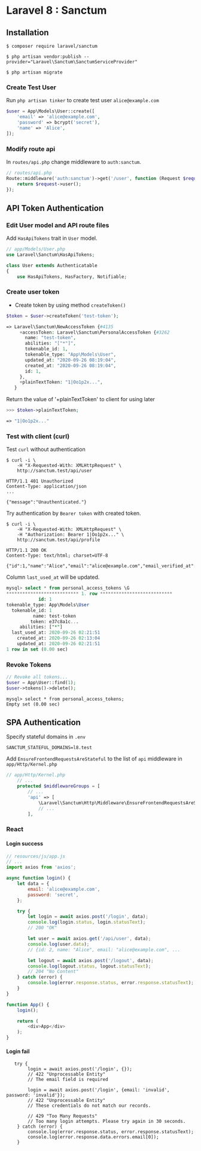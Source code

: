 # Laravel 8 : Sanctum

## Installation

```console
$ composer require laravel/sanctum

$ php artisan vendor:publish --provider="Laravel\Sanctum\SanctumServiceProvider"

$ php artisan migrate
```

### Create Test User

Run `php artisan tinker` to create test user `alice@example.com`

```php
$user = App\Models\User::create([
    'email' => 'alice@example.com',
    'password' => bcrypt('secret'),
    'name' => 'Alice',
]);
```

### Modify route api

In `routes/api.php` change middleware to `auth:sanctum`.

```php
// routes/api.php
Route::middleware('auth:sanctum')->get('/user', function (Request $request) {
    return $request->user();
});
```

## API Token Authentication

### Edit User model and API route files

Add `HasApiTokens` trait in `User` model.

```php
// app/Models/User.php
use Laravel\Sanctum\HasApiTokens;

class User extends Authenticatable
{
    use HasApiTokens, HasFactory, Notifiable;
```

### Create user token

- Create token by using method `createToken()`

```php
$token = $user->createToken('test-token');

=> Laravel\Sanctum\NewAccessToken {#4135
     +accessToken: Laravel\Sanctum\PersonalAccessToken {#3262
       name: "test-token",
       abilities: "["*"]",
       tokenable_id: 1,
       tokenable_type: "App\Models\User",
       updated_at: "2020-09-26 08:19:04",
       created_at: "2020-09-26 08:19:04",
       id: 1,
     },
     +plainTextToken: "1|Oo1p2x...",
   }
```

Return the value of '+plainTextToken' to client for using later

```php
>>> $token->plainTextToken;

=> "1|Oo1p2x..."
```

### Test with client (curl)

Test `curl` without authentication

```console
$ curl -i \
    -H "X-Requested-With: XMLHttpRequest" \
    http://sanctum.test/api/user

HTTP/1.1 401 Unauthorized
Content-Type: application/json
...

{"message":"Unauthenticated."}
```

Try authentication by `Bearer token` with created token.

```console
$ curl -i \
    -H "X-Requested-With: XMLHttpRequest" \
    -H "Authorization: Bearer 1|Oo1p2x..." \
    http://sanctum.test/api/profile

HTTP/1.1 200 OK
Content-Type: text/html; charset=UTF-8

{"id":1,"name":"Alice","email":"alice@example.com","email_verified_at":null,"created_at":...
```

Column `last_used_at` will be updated.

```sql
mysql> select * from personal_access_tokens \G
*************************** 1. row ***************************
            id: 1
tokenable_type: App\Models\User
  tokenable_id: 1
          name: test-token
         token: e37c8a1c...
     abilities: ["*"]
  last_used_at: 2020-09-26 02:21:51
    created_at: 2020-09-26 02:13:04
    updated_at: 2020-09-26 02:21:51
1 row in set (0.00 sec)
```

### Revoke Tokens

```php
// Revoke all tokens...
$user = App\User::find(1);
$user->tokens()->delete();
```

```
mysql> select * from personal_access_tokens;
Empty set (0.00 sec)
```

## SPA Authentication

Specify stateful domains in `.env`

```
SANCTUM_STATEFUL_DOMAINS=l8.test
```

Add `EnsureFrontendRequestsAreStateful` to the list of `api` middleware in `app/Http/Kernel.php`

```php
// app/Http/Kernel.php
    // ...
    protected $middlewareGroups = [
        // ...
        'api' => [
            \Laravel\Sanctum\Http\Middleware\EnsureFrontendRequestsAreStateful::class,
            // ...
        ],
```

### React

#### Login success

```javascript
// resources/js/app.js
// ...
import axios from 'axios';

async function login() {
    let data = {
        email: 'alice@example.com',
        password: 'secret',
    };

    try {
        let login = await axios.post('/login', data);
        console.log(login.status, login.statusText);
        // 200 "OK"

        let user = await axios.get('/api/user', data);
        console.log(user.data);
        // {id: 2, name: "Alice", email: "alice@example.com", ...

        let logout = await axios.post('/logout', data);
        console.log(logout.status, logout.statusText);
        // 204 "No Content"
    } catch (error) {
        console.log(error.response.status, error.response.statusText);
    }
}

function App() {
    login();

    return (
        <div>App</div>
    );
}
```

#### Login fail

```
   try {
        login = await axios.post('/login', {});
        // 422 "Unprocessable Entity"
        // The email field is required

        login = await axios.post('/login', {email: 'invalid', password: 'invalid'});
        // 422 "Unprocessable Entity"
        // These credentials do not match our records.

        // 429 "Too Many Requests"
        // Too many login attempts. Please try again in 30 seconds.
    } catch (error) {
        console.log(error.response.status, error.response.statusText);
        console.log(error.response.data.errors.email[0]);
    }
```
